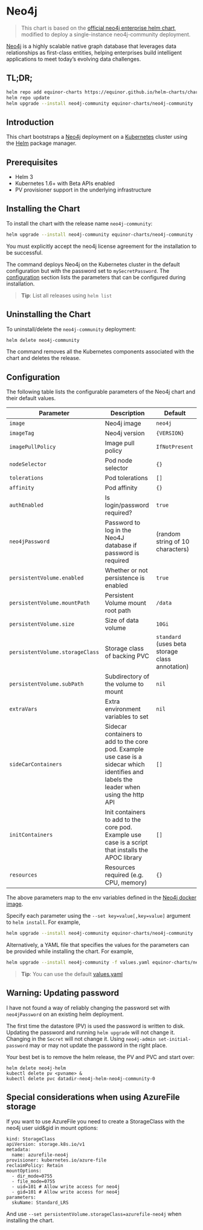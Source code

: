 # Neo4j

> This chart is based on the [official neo4j enterprise helm chart](https://github.com/helm/charts/tree/master/stable/neo4j), modified to deploy a single-instance neo4j-community deployment.

[Neo4j](https://neo4j.com/) is a highly scalable native graph database that
leverages data relationships as first-class entities, helping enterprises build
intelligent applications to meet today’s evolving data challenges.

## TL;DR;

```bash
helm repo add equinor-charts https://equinor.github.io/helm-charts/charts/
helm repo update
helm upgrade --install neo4j-community equinor-charts/neo4j-community
```

## Introduction

This chart bootstraps a [Neo4j](https://github.com/neo4j/docker-neo4j)
deployment on a [Kubernetes](http://kubernetes.io) cluster using the
[Helm](https://helm.sh) package manager.

## Prerequisites

* Helm 3
* Kubernetes 1.6+ with Beta APIs enabled
* PV provisioner support in the underlying infrastructure

## Installing the Chart

To install the chart with the release name `neo4j-community`:

```bash
helm upgrade --install neo4j-community equinor-charts/neo4j-community --set acceptLicenseAgreement=yes --set neo4jPassword=mySecretPassword
```

You must explicitly accept the neo4j license agreement for the installation to be successful.

The command deploys Neo4j on the Kubernetes cluster in the default configuration
but with the password set to `mySecretPassword`. The
[configuration](#configuration) section lists the parameters that can be
configured during installation.

> **Tip**: List all releases using `helm list`

## Uninstalling the Chart

To uninstall/delete the `neo4j-community` deployment:

```bash
helm delete neo4j-community
```

The command removes all the Kubernetes components associated with the chart and
deletes the release.

## Configuration

The following table lists the configurable parameters of the Neo4j chart and
their default values.

| Parameter                             | Description                                                                                                                             | Default                                         |
| ------------------------------------- | --------------------------------------------------------------------------------------------------------------------------------------- | ----------------------------------------------- |
| `image`                               | Neo4j image                                                                                                                             | `neo4j`                                         |
| `imageTag`                            | Neo4j version                                                                                                                           | `{VERSION}`                                     |
| `imagePullPolicy`                     | Image pull policy                                                                                                                       | `IfNotPresent`                                  |
| `nodeSelector`                        | Pod node selector                                                                                                                       | `{}`                                            |
| `tolerations`                         | Pod tolerations                                                                                                                         | `[]`                                            |
| `affinity`                            | Pod affinity                                                                                                                            | `{}`                                            |
| `authEnabled`                         | Is login/password required?                                                                                                             | `true`                                          |
| `neo4jPassword`                       | Password to log in the Neo4J database if password is required                                                                           | (random string of 10 characters)                |
| `persistentVolume.enabled`            | Whether or not persistence is enabled                                                                                                   | `true`                                          |
| `persistentVolume.mountPath`          | Persistent Volume mount root path                                                                                                       | `/data`                                         |
| `persistentVolume.size`               | Size of data volume                                                                                                                     | `10Gi`                                          |
| `persistentVolume.storageClass`       | Storage class of backing PVC                                                                                                            | `standard` (uses beta storage class annotation) |
| `persistentVolume.subPath`            | Subdirectory of the volume to mount                                                                                                     | `nil`                                           |
| `extraVars`                           | Extra environment variables to set                                                                                                      | `nil`                                           |
| `sideCarContainers`                   | Sidecar containers to add to the core pod. Example use case is a sidecar which identifies and labels the leader when using the http API | `[]`                                            |
| `initContainers`                      | Init containers to add to the core pod. Example use case is a script that installs the APOC library                                     | `[]`                                            |
| `resources`                           | Resources required (e.g. CPU, memory)                                                                                                   | `{}`                                            |

The above parameters map to the env variables defined in the
[Neo4j docker image](https://github.com/neo4j/docker-neo4j).

Specify each parameter using the `--set key=value[,key=value]` argument to `helm
install`. For example,

```bash
helm upgrade --install neo4j-community equinor-charts/neo4j-community
```

Alternatively, a YAML file that specifies the values for the parameters can be
provided while installing the chart. For example,

```bash
helm upgrade --install neo4j-community -f values.yaml equinor-charts/neo4j-community
```

> **Tip**: You can use the default [values.yaml](values.yaml)

## Warning: Updating password

I have not found a way of reliably changing the password set with `neo4jPassword` on an existing helm deployment.

The first time the datastore (PV) is used the password is written to disk. Updating the password and running `helm upgrade` will not change it. Changing in the `Secret` will not change it. Using `neo4j-admin set-initial-password` may or may not update the password in the right place.

Your best bet is to remove the helm release, the PV and PVC and start over:

```
helm delete neo4j-helm
kubectl delete pv <pvname> &
kubectl delete pvc datadir-neo4j-helm-neo4j-community-0
```

## Special considerations when using AzureFile storage

If you want to use AzureFile you need to create a StorageClass with the neo4j user uid&gid in mount options:

```
kind: StorageClass
apiVersion: storage.k8s.io/v1
metadata:
  name: azurefile-neo4j
provisioner: kubernetes.io/azure-file
reclaimPolicy: Retain
mountOptions:
  - dir_mode=0755
  - file_mode=0755
  - uid=101 # Allow write access for neo4j
  - gid=101 # Allow write access for neo4j
parameters:
  skuName: Standard_LRS
```

And use `--set persistentVolume.storageClass=azurefile-neo4j` when installing the chart.
